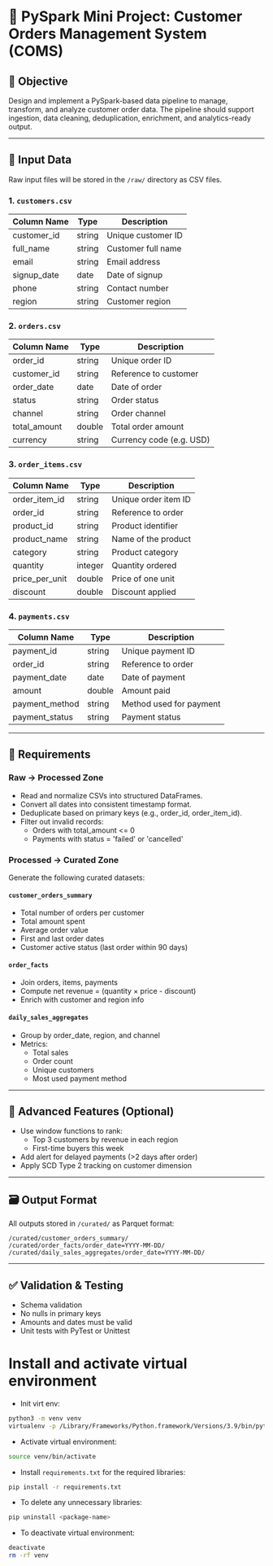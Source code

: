 
# 🧾 PySpark Mini Project: Customer Orders Management System (COMS)

## 🎯 Objective

Design and implement a PySpark-based data pipeline to manage, transform, and analyze customer order data. The pipeline should support ingestion, data cleaning, deduplication, enrichment, and analytics-ready output.

---

## 📁 Input Data

Raw input files will be stored in the `/raw/` directory as CSV files.

### 1. `customers.csv`
| Column Name   | Type     | Description             |
|---------------|----------|-------------------------|
| customer_id   | string   | Unique customer ID      |
| full_name     | string   | Customer full name      |
| email         | string   | Email address           |
| signup_date   | date     | Date of signup          |
| phone         | string   | Contact number          |
| region        | string   | Customer region         |

### 2. `orders.csv`
| Column Name   | Type     | Description             |
|---------------|----------|-------------------------|
| order_id      | string   | Unique order ID         |
| customer_id   | string   | Reference to customer   |
| order_date    | date     | Date of order           |
| status        | string   | Order status            |
| channel       | string   | Order channel           |
| total_amount  | double   | Total order amount      |
| currency      | string   | Currency code (e.g. USD)|

### 3. `order_items.csv`
| Column Name      | Type     | Description                     |
|------------------|----------|---------------------------------|
| order_item_id    | string   | Unique order item ID            |
| order_id         | string   | Reference to order              |
| product_id       | string   | Product identifier              |
| product_name     | string   | Name of the product             |
| category         | string   | Product category                |
| quantity         | integer  | Quantity ordered                |
| price_per_unit   | double   | Price of one unit               |
| discount         | double   | Discount applied                |

### 4. `payments.csv`
| Column Name      | Type     | Description                      |
|------------------|----------|----------------------------------|
| payment_id       | string   | Unique payment ID                |
| order_id         | string   | Reference to order               |
| payment_date     | date     | Date of payment                  |
| amount           | double   | Amount paid                      |
| payment_method   | string   | Method used for payment          |
| payment_status   | string   | Payment status                   |

---

## 🔨 Requirements

### Raw → Processed Zone
- Read and normalize CSVs into structured DataFrames.
- Convert all dates into consistent timestamp format.
- Deduplicate based on primary keys (e.g., order_id, order_item_id).
- Filter out invalid records:
  - Orders with total_amount <= 0
  - Payments with status = 'failed' or 'cancelled'

### Processed → Curated Zone
Generate the following curated datasets:

#### `customer_orders_summary`
- Total number of orders per customer
- Total amount spent
- Average order value
- First and last order dates
- Customer active status (last order within 90 days)

#### `order_facts`
- Join orders, items, payments
- Compute net revenue = (quantity × price - discount)
- Enrich with customer and region info

#### `daily_sales_aggregates`
- Group by order_date, region, and channel
- Metrics:
  - Total sales
  - Order count
  - Unique customers
  - Most used payment method

---

## 💎 Advanced Features (Optional)

- Use window functions to rank:
  - Top 3 customers by revenue in each region
  - First-time buyers this week
- Add alert for delayed payments (>2 days after order)
- Apply SCD Type 2 tracking on customer dimension

---

## 🗃 Output Format

All outputs stored in `/curated/` as Parquet format:

```
/curated/customer_orders_summary/
/curated/order_facts/order_date=YYYY-MM-DD/
/curated/daily_sales_aggregates/order_date=YYYY-MM-DD/
```

---

## ✅ Validation & Testing

- Schema validation
- No nulls in primary keys
- Amounts and dates must be valid
- Unit tests with PyTest or Unittest

# Install and activate virtual environment
- Init virt env:
```bash
python3 -m venv venv
virtualenv -p /Library/Frameworks/Python.framework/Versions/3.9/bin/python3.9 venv
```
- Activate virtual environment:
```bash
source venv/bin/activate
```
- Install `requirements.txt` for the required libraries:
```bash
pip install -r requirements.txt
```
- To delete any unnecessary libraries:
```bash
pip uninstall <package-name>
```
- To deactivate virtual environment:
```bash
deactivate
rm -rf venv
```